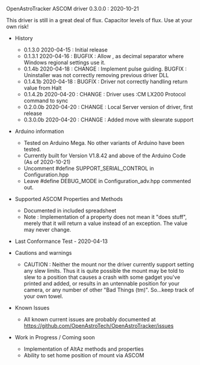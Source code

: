 OpenAstroTracker ASCOM driver 0.3.0.0 : 2020-10-21

This driver is still in a great deal of flux.  Capacitor levels of flux.  Use at your own risk!

* History
	* 0.1.3.0	2020-04-15		:		Initial release
	* 0.1.3.1	2020-04-16		:		BUGFIX : Allow , as decimal separator where Windows regional settings use it.
	* 0.1.4b	2020-04-18		:		CHANGE : Implement pulse guiding.
										BUGFIX : Uninstaller was not correctly removing previous driver DLL
	* 0.1.4.1b	2020-04-18		:		BUGFIX : Driver not correctly handling return value from Halt
	* 0.1.4.2b	2020-04-20		:		CHANGE : Driver uses :CM LX200 Protocol command to sync
	* 0.2.0.0b	2020-04-20		:		CHANGE : Local Server version of driver, first release
	* 0.3.0.0b	2020-04-20		:		CHANGE : Added move with slewrate support
										
* Arduino information
	* Tested on Arduino Mega.  No other variants of Arduino have been tested.
	* Currently built for Version V1.8.42 and above of the Arduino Code (As of 2020-10-21)
	* Uncomment #define SUPPORT_SERIAL_CONTROL in Configuration.hpp
	* Leave #define DEBUG_MODE in Configuration_adv.hpp commented out.
	
* Supported ASCOM Properties and Methods
	* Documented in included spreadsheet
	* Note : Implementation of a property does not mean it "does stuff", merely that it will return a value instead of an exception.  The value may never change.

* Last Conformance Test - 2020-04-13

* Cautions and warnings
	* CAUTION : Neither the mount nor the driver currently support setting any slew limits.  Thus it is quite possible the mount may be told to slew to a position that causes a crash
				with some gadget you've printed and added, or results in an untennable position for your camera, or any number of other "Bad Things (tm)".  So...keep track of your own towel.

* Known Issues
	* All known current issues are probably documented at https://github.com/OpenAstroTech/OpenAstroTracker/issues
	
* Work in Progress / Coming soon
	* Implementation of AltAz methods and properties
	* Ability to set home position of mount via ASCOM

	

